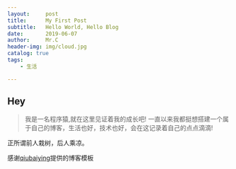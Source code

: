 ```yaml
---
layout:     post
title:      My First Post
subtitle:   Hello World, Hello Blog
date:       2019-06-07
author:     Mr.C
header-img: img/cloud.jpg
catalog: true
tags:
    - 生活

---
```


## Hey

> 我是一名程序猿,就在这里见证着我的成长吧!
> 一直以来我都挺想搭建一个属于自己的博客，生活也好，技术也好，会在这记录着自己的点点滴滴!

正所谓前人栽树，后人乘凉。

感谢[qiubaiying](<https://github.com/qiubaiying>)提供的博客模板


